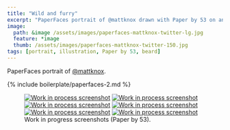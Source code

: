 ```yaml
---
title: "Wild and furry"
excerpt: "PaperFaces portrait of @mattknox drawn with Paper by 53 on an iPad."
image: 
  path: &image /assets/images/paperfaces-mattknox-twitter-lg.jpg 
  feature: *image
  thumb: /assets/images/paperfaces-mattknox-twitter-150.jpg
tags: [portrait, illustration, Paper by 53, beard]
---
```


PaperFaces portrait of <a href="http://twitter.com/mattknox">@mattknox</a>.

{% include boilerplate/paperfaces-2.md %}

<figure class="half">
	<a href="{{ site.url }}/assets/images/paperfaces-mattknox-process-1-lg.jpg"><img src="{{ site.url }}/assets/images/paperfaces-mattknox-process-1-600.jpg" alt="Work in process screenshot"></a>
	<a href="{{ site.url }}/assets/images/paperfaces-mattknox-process-2-lg.jpg"><img src="{{ site.url }}/assets/images/paperfaces-mattknox-process-2-600.jpg" alt="Work in process screenshot"></a>
	<a href="{{ site.url }}/assets/images/paperfaces-mattknox-process-3-lg.jpg"><img src="{{ site.url }}/assets/images/paperfaces-mattknox-process-3-600.jpg" alt="Work in process screenshot"></a>
	<a href="{{ site.url }}/assets/images/paperfaces-mattknox-process-4-lg.jpg"><img src="{{ site.url }}/assets/images/paperfaces-mattknox-process-4-600.jpg" alt="Work in process screenshot"></a>
	<a href="{{ site.url }}/assets/images/paperfaces-mattknox-process-5-lg.jpg"><img src="{{ site.url }}/assets/images/paperfaces-mattknox-process-5-600.jpg" alt="Work in process screenshot"></a>
	<a href="{{ site.url }}/assets/images/paperfaces-mattknox-process-6-lg.jpg"><img src="{{ site.url }}/assets/images/paperfaces-mattknox-process-6-600.jpg" alt="Work in process screenshot"></a>
	<figcaption>Work in progress screenshots (Paper by 53).</figcaption>
</figure>